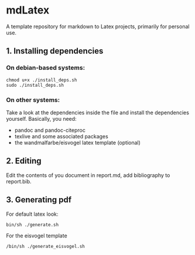 # mdLatex
A template repository for markdown to Latex projects, primarily for personal use.


## 1. Installing dependencies

### On debian-based systems:
```shell
chmod u+x ./install_deps.sh
sudo ./install_deps.sh
```
### On other systems:

Take a look at the dependencies inside the file and install the dependencies yourself.
Basically, you need:
 - pandoc and pandoc-citeproc
 - texlive and some associated packages
 - the wandmalfarbe/eisvogel latex template (optional)


## 2. Editing

Edit the contents of you document in report.md, add bibliography to report.bib.


## 3. Generating pdf

For default latex look:
```
bin/sh ./generate.sh
```
For the eisvogel template
```
/bin/sh ./generate_eisvogel.sh
```
